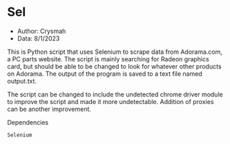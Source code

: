 # Sel

- Author: Crysmah
- Data: 8/1/2023

This is Python script that uses Selenium to scrape data from Adorama.com, a PC parts website. The script is mainly searching for Radeon graphics card, but should be able to be changed
to look for whatever other products on Adorama. The output of the program is saved to a text file named output.txt.

The script can be changed to include the undetected chrome driver module to improve the script and made it more undetectable. Addition of proxies can be another improvement.

Dependencies
```
Selenium
```
